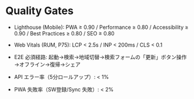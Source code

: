 # Quality Gates

- Lighthouse (Mobile): PWA ≥ 0.90 / Performance ≥ 0.80 / Accessibility ≥ 0.90 / Best Practices ≥ 0.80 / SEO ≥ 0.80

- Web Vitals (RUM, P75): LCP < 2.5s / INP < 200ms / CLS < 0.1

- E2E 必須経路: 起動→検索→地域切替→検索フォームの「更新」ボタン操作→オフライン→復帰→シェア

- API エラー率（5分ロールアップ）: < 1%

- PWA 失敗率（SW登録/Sync 失敗）: < 2%
